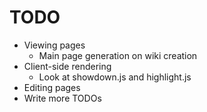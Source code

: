 
TODO
====

* Viewing pages
  * Main page generation on wiki creation
* Client-side rendering
  * Look at showdown.js and highlight.js
* Editing pages
* Write more TODOs

